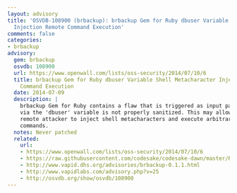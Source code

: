 ```yaml
---
layout: advisory
title: 'OSVDB-108900 (brbackup): brbackup Gem for Ruby dbuser Variable Shell Metacharacter
  Injection Remote Command Execution'
comments: false
categories:
- brbackup
advisory:
  gem: brbackup
  osvdb: 108900
  url: https://www.openwall.com/lists/oss-security/2014/07/10/6
  title: brbackup Gem for Ruby dbuser Variable Shell Metacharacter Injection Remote
    Command Execution
  date: 2014-07-09
  description: |
    brbackup Gem for Ruby contains a flaw that is triggered as input passed
    via the 'dbuser' variable is not properly sanitized. This may allow a
    remote attacker to inject shell metacharacters and execute arbitrary
    commands.
  notes: Never patched
  related:
    url:
    - https://www.openwall.com/lists/oss-security/2014/07/10/6
    - https://raw.githubusercontent.com/codesake/codesake-dawn/master/Roadmap.md
    - http://www.vapid.dhs.org/advisories/brbackup-0.1.1.html
    - http://www.vapidlabs.com/advisory.php?v=25
    - http://osvdb.org/show/osvdb/108900
---
```

